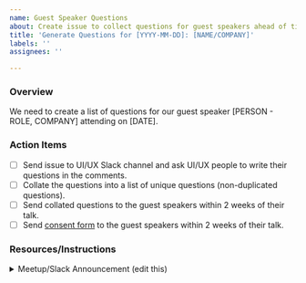```yaml
---
name: Guest Speaker Questions
about: Create issue to collect questions for guest speakers ahead of time
title: 'Generate Questions for [YYYY-MM-DD]: [NAME/COMPANY]'
labels: ''
assignees: ''

---
```


### Overview
We need to create a list of questions for our guest speaker [PERSON - ROLE, COMPANY] attending on [DATE].

### Action Items
- [ ] Send issue to UI/UX Slack channel and ask UI/UX people to write their questions in the comments.
- [ ] Collate the questions into a list of unique questions (non-duplicated questions).
- [ ] Send collated questions to the guest speakers within 2 weeks of their talk.
- [ ] Send [consent form](https://github.com/hackforla/UI-UX/issues/new?assignees=&labels=role%3A+CoP+Lead+-+content%2C+size%3A+0.5pt&projects=&template=guest-speaker-consent.md&title=Guest+Speaker+%5BReplace+YEAR%5D%3A+Create+Consent+Docs+for+%5BReplace+NAME+OF+GUEST+SPEAKER%5D) to the guest speakers within 2 weeks of their talk.

### Resources/Instructions
<details>
<summary>Meetup/Slack Announcement (edit this)</summary>

:mega: Mark your Calendars! **[INSERT SPEAKER NAME][INSERT ROLE at COMPANY]** will be visiting the **UI/UX Community of Practice on [DATE] from [TIME]!**

:speech_balloon: **Topic:** [INSERT TITLE OF TALK]
 
:question: Please post your **questions** for [INSERT SPEAKER NAME] **here** [INSERT LINK TO GITHUB ISSUE] :arrow_backward:
 
:bust_in_silhouette: **About:** [INSERT SPEAKER BIO]

:wave: [INSERT SPEAKER NAME]'s LinkedIn [INSERT LINK]

Thank you!
[UI/UX CoP Co-Leads](https://github.com/hackforla/UI-UX/wiki/CoP-Leads) | [UI/UX Community of Practice](https://github.com/hackforla/UI-UX/wiki)


</details>

